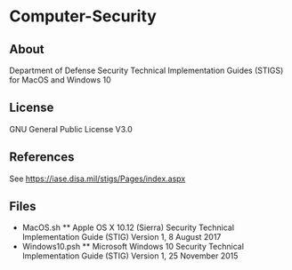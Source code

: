 # Computer-Security

## About
Department of Defense Security Technical Implementation Guides (STIGS) for MacOS and Windows 10 
## License
GNU General Public License V3.0
## References
See https://iase.disa.mil/stigs/Pages/index.aspx
## Files
* MacOS.sh
** Apple OS X 10.12 (Sierra) Security Technical Implementation Guide (STIG) Version 1, 8 August 2017
* Windows10.psh
** Microsoft Windows 10 Security Technical Implementation Guide (STIG) Version 1, 25 November 2015
